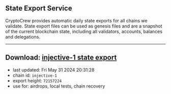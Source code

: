 ## State Export Service
CryptoCrew provides automatic daily state exports for all chains we validate. State export files can be used as genesis files and are a snapshot of the current blockchain state, including all validators, accounts, balances and delegations.

---
**Download: [injective-1 state export](https://dl-eu2.ccvalidators.com/SERVICE/injective/injective-1_export_72157224.json)**
---

- last updated: Fri May 31 2024 20:31:28
- chain id: `injective-1`
- export height: `72157224`
- use for: airdrops, local tests, chain recovery
